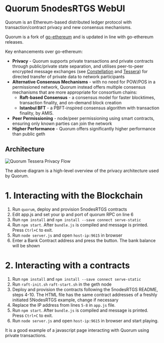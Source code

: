 # Quorum 5nodesRTGS WebUI
Quorum is an Ethereum-based distributed ledger protocol with transaction/contract privacy and new consensus mechanisms.

Quorum is a fork of [go-ethereum](https://github.com/ethereum/go-ethereum) and is updated in line with go-ethereum releases.

Key enhancements over go-ethereum:

* __Privacy__ - Quorum supports private transactions and private contracts through public/private state separation, and utilises peer-to-peer encrypted message exchanges (see [Constellation](https://github.com/jpmorganchase/constellation) and [Tessera](https://github.com/jpmorganchase/tessera)) for directed transfer of private data to network participants
* __Alternative Consensus Mechanisms__ - with no need for POW/POS in a permissioned network, Quorum instead offers multiple consensus mechanisms that are more appropriate for consortium chains:
    * __Raft-based Consensus__ - a consensus model for faster blocktimes, transaction finality, and on-demand block creation
    * __Istanbul BFT__ - a PBFT-inspired consensus algorithm with transaction finality, by AMIS.
* __Peer Permissioning__ - node/peer permissioning using smart contracts, ensuring only known parties can join the network
* __Higher Performance__ - Quorum offers significantly higher performance than public geth

## Architecture

![Quorum Tessera Privacy Flow](https://raw.githubusercontent.com/jpmorganchase/quorum-docs/master/images/QuorumTransactionProcessing.JPG)

The above diagram is a high-level overview of the privacy architecture used by Quorum.

# 1. Interacting with the Blockchain

1. Run `quorum`, deploy and provision 5nodesRTGS contracts
2. Edit app.js and set your ip and port of quorum RPC on line 6
3. Run `npm install` and `npm install --save connect serve-static`
4. Run `npm start`. After `bundle.js` is compiled and message is printed. Press `Ctrl+C` to exit.
5. Run `node server.js` and open `host-ip:9615` in browser 
6. Enter a Bank Contract address and press the button. The bank balance will be shown


# 2. Interacting with a contracts

1. Run `npm install` and `npm install --save connect serve-static`
2. Run `raft-init.sh` `raft-start.sh` in the geth node
3. Deploy and provision the contracts following the 5nodesRTGS README, steps 4-10. The HTML file has the same contract addresses of a freshly initiated 5NodesRTGS example, change if necessary
4. Replace the IP address from lines `5-8` in `app.js` file. 
5. Run `npm start`. After `bundle.js` is compiled and message is printed. Press `Ctrl+C` to exit.
6. Run `node server.js` and open `host-ip:9615` in browser and start playing.

It is a good example of a javascript page interacting with Quorum using private transactions.

